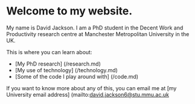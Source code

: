 # Welcome to my website.

My name is David Jackson. I am a PhD student in the Decent Work and Productivity research centre at Manchester Metropolitan University in the UK.

This is where you can learn about:

* [My PhD research] (/research.md)
* [My use of technology] (/technology.md)
* [Some of the code I play around with] (/code.md)

If you want to know more about any of this, you can email me at [my University email address] (mailto:david.jackson6@stu.mmu.ac.uk
